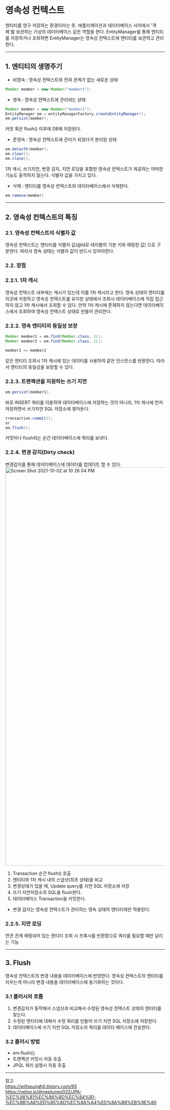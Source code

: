 # 영속성 컨텍스트
엔티티를 영구 저장하는 환경이라는 뜻. 애플리케이션과 데이터베이스 사이에서 '객체'를 보관하는 가상의 데이터베이스 같은 역할을 한다. EntityManager를 통해 엔티티를 저장하거나 조회하면 EntityManager는 영속성 컨텍스트에 엔티티를 보관하고 관리한다.

---

## 1. 엔티티의 생명주기
- 비영속 : 영속성 컨텍스트와 전혀 관계가 없는 새로운 상태
```java
Member member = new Member("member1");
```
- 영속 : 영속성 컨텍스트에 관리되는 상태
```java
Member member = new Member("member1");
EntityManager em = entityManagerFactory.createEntityManager();
em.persist(member);
```
커밋 혹은 flush() 이후에 DB에 저장된다.

- 준영속 : 영속성 컨텍스트에 관리가 되었다가 분리된 상태
```java
em.detacth(member);
em.clear();
em.close();
```
1차 캐시, 쓰기지연, 변경 감지, 지연 로딩을 포함한 영속성 컨텍스트가 제공하는 어떠한 기능도 동작하지 않는다.
식별자 값을 가지고 있다.
- 삭제 : 엔티티를 영속성 컨텍스트와 데이터베이스에서 삭제한다.
```java
em.remove(member)
```

---

## 2. 영속성 컨텍스트의 특징

### 2.1. 영속성 컨텍스트의 식별자 값
영속성 컨텍스트는 엔티티를 식별자 값(@Id로 테이블의 기본 키와 매핑한 값) 으로 구분한다. 따라서 영속 상태는 식별자 값이 반드시 있어야한다.

### 2.2. 장점
### 2.2.1. 1차 캐시
영속성 컨텍스트 내부에는 캐시가 있는데 이를 1차 캐시라고 한다. 영속 상태의 엔티티를 이곳에 저장하고 영속성 컨텍스트를 유지한 상태에서 조회시 데이터베이스에 직접 접근하지 않고 1차 캐시에서 조회할 수 있다. 만약 1차 캐시에 존재하지 않는다면 데이터베이스에서 조회하여 영속성 컨텍스트 상태로 만들어 관리한다.

### 2.2.2. 영속 엔티티의 동일성 보장
```java
Member member1 = em.find(Member.class, 1L);
Member member2 = em.find(Member.class, 1L);

member1 == member2
```
같은 엔티티 조회시 1차 캐시에 있는 데이터를 사용하여 같은 인스턴스를 반환한다. 따라서 엔티티의 동일성을 보장할 수 있다.

### 2.2.3. 트랜잭션을 지원하는 쓰기 지연
```java
em.persist(member1);
```
바로 INSERT 쿼리를 이용하여 데이터베이스에 저장하는 것이 아니라, 1차 캐시에 먼저 저장하면서 쓰기지연 SQL 저장소에 쌓아둔다.
```java
transaction.commit();
or
em.flush();
```
커밋이나 flush되는 순간 데이터베이스에 쿼리를 보낸다.

### 2.2.4. 변경 감지(Dirty check)
변경감지를 통해 데이터베이스에 데이터를 업데이트 할 수 있다.
<img width="1260" alt="Screen Shot 2021-10-02 at 10 26 04 PM" src="https://user-images.githubusercontent.com/70922665/135718390-5c5cf8c4-3601-4b60-b33a-995f5dace6fb.png">

1. Transaction 순간 flush() 호출
2. 엔티티와 1차 캐시 내의 스냅샷(최초 상태)을 비교
3. 변경상태가 있을 때, Update query를 지연 SQL 저장소에 저장
4. 쓰기 지연저장소의 SQL을 flush한다.
5. 테이터베이스 Transaction을 커밋한다.

- 변경 감지는 영속성 컨텍스트가 관리하는 영속 상태의 엔티티에만 적용된다.

### 2.2.5. 지연 로딩
연관 관계 매핑되어 있는 엔티티 조회 시 프록시를 반환함으로 쿼리를 필요할 때만 날리는 기능

---

## 3. Flush
영속성 컨텍스트의 변경 내용을 데이터베이스에 반영한다. 영속성 컨텍스트의 엔티티를 지우는게 아니라 변경 내용을 데이터베이스에 동기화하는 것이다.

### 3.1 플러시의 흐름
1. 변경감지가 동작해서 스냅샷과 비교해서 수정된 영속성 컨텍스트 상태의 엔티티를 찾는다.
2. 수정된 엔티티에 대해서 수정 쿼리를 만들어 쓰기 지연 SQL 저장소에 저장한다.
3. 데이터베이스에 쓰기 지연 SQL 저장소의 쿼리를 데이터 베이스에 전송한다.

### 3.2 플러시 방법
- em.flush();
- 트랜젝션 커밋시 자동 호출
- JPQL 쿼리 실행시 자동 호출

---

참고   
https://willseungh0.tistory.com/65   
https://velog.io/@neptunes032/JPA-%EC%98%81%EC%86%8D%EC%84%B1-%EC%BB%A8%ED%85%8D%EC%8A%A4%ED%8A%B8%EB%9E%80
